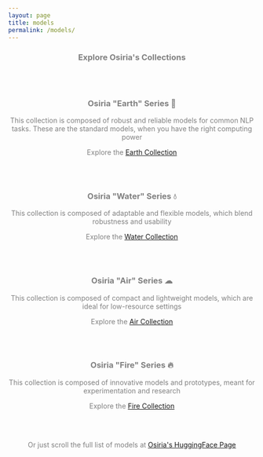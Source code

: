 ```yaml
---
layout: page
title: models
permalink: /models/
---
```


<center><h3><span style="color:grey">Explore Osiria's Collections</span></h3></center>

<br>
<br>

<center><h3><span style="color:grey">Osiria "Earth" Series 🌱</span></h3></center>
<center><p><span style="color:grey">This collection is composed of robust and reliable models for common NLP tasks. These are the standard models, when you have the right computing power</span></p></center>
<center><p><span style="color:grey">Explore the <a href="https://huggingface.co/collections/osiria/osiria-earth-series-651ddb5a0a472c21f4ae3c4d">Earth Collection</a></span></p></center>
  
<br>
<br>
<center><h3><span style="color:grey">Osiria "Water" Series 💧</span></h3></center>
<center><p><span style="color:grey">This collection is composed of adaptable and flexible models, which blend robustness and usability</span></p></center>
<center><p><span style="color:grey">Explore the <a href="https://huggingface.co/collections/osiria/osiria-water-series-651ddc138e9df3b51c33a9f0)">Water Collection</a></span></p></center>

<br>
<br>
<center><h3><span style="color:grey">Osiria "Air" Series ☁</span></h3></center>
<center><p><span style="color:grey">This collection is composed of compact and lightweight models, which are ideal for low-resource settings</span></p></center>
<center><p><span style="color:grey">Explore the <a href="https://huggingface.co/collections/osiria/osiria-air-series-651ddcdbdff974d92a78eea0">Air Collection</a></span></p></center>

<br>
<br>
<center><h3><span style="color:grey">Osiria "Fire" Series 🔥</span></h3></center>
<center><p><span style="color:grey">This collection is composed of innovative models and prototypes, meant for experimentation and research</span></p></center>
<center><p><span style="color:grey">Explore the <a href="https://huggingface.co/collections/osiria/osiria-fire-series-651f480de3c862805599e7e5">Fire Collection</a></span></p></center>
  
<br>
<br>

<center><p><span style="color:grey">Or just scroll the full list of models at <a href="https://huggingface.co/osiria">Osiria's HuggingFace Page</a></span></p></center>
